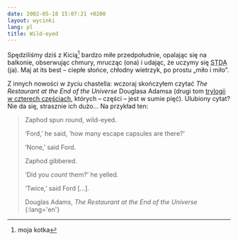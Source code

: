 ```yaml
---
date: 2002-05-18 15:07:21 +0200
layout: wycinki
lang: pl
title: Wild-eyed
---
```


Spędziliśmy dziś z Kicią[^1] bardzo miłe przedpołudnie, opalając się na balkonie, obserwując chmury, mrucząc (ona) i udając, że uczymy się <acronym title='systemy transmisji danych'>STDA</acronym> (ja). Maj at its best – ciepłe słońce, chłodny wietrzyk, po prostu „miło i miło”.

Z innych nowości w życiu chastella: wczoraj skończyłem czytać <cite>The Restaurant at the End of the Universe</cite> Douglasa Adamsa (drugi tom [trylogii w czterech częściach](http://www.amazon.co.uk/o/ASIN/0330316117 '„The Hitchhiker Trilogy” na amazon.co.uk'), których – części – jest w sumie pięć). Ulubiony cytat? Nie da się, strasznie ich dużo… Na przykład ten:

> Zaphod spun round, wild-eyed.
>
> ‘Ford,’ he said, ‘how many escape capsules are there?’
>
> ‘None,’ said Ford.
>
> Zaphod gibbered.
>
> ‘Did you _count_ them?’ he yelled.
>
> ‘Twice,’ said Ford […].
>
> Douglas Adams, <cite>The Restaurant at the End of the Universe</cite>
{:lang='en'}

[^1]: moja kotka
